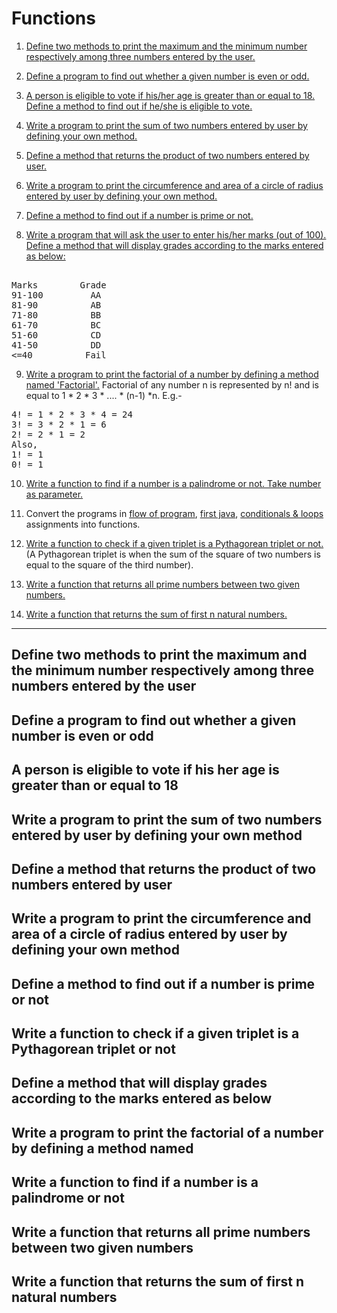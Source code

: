 # Functions

1. [Define two methods to print the maximum and the minimum number respectively among three numbers entered by the user.](#define-two-methods-to-print-the-maximum-and-the-minimum-number-respectively-among-three-numbers-entered-by-the-user)

2. [Define a program to find out whether a given number is even or odd.](#define-a-program-to-find-out-whether-a-given-number-is-even-or-odd)

3. [A person is eligible to vote if his/her age is greater than or equal to 18. Define a method to find out if he/she is eligible to vote.](#a-person-is-eligible-to-vote-if-his-her-age-is-greater-than-or-equal-to-18)

4. [Write a program to print the sum of two numbers entered by user by defining your own method.](#write-a-program-to-print-the-sum-of-two-numbers-entered-by-user-by-defining-your-own-method)

5. [Define a method that returns the product of two numbers entered by user.](#define-a-method-that-returns-the-product-of-two-numbers-entered-by-user)

6. [Write a program to print the circumference and area of a circle of radius entered by user by defining your own method.](#write-a-program-to-print-the-circumference-and-area-of-a-circle-of-radius-entered-by-user-by-defining-your-own-method)

7. [Define a method to find out if a number is prime or not.](#define-a-method-to-find-out-if-a-number-is-prime-or-not)

8. [Write a program that will ask the user to enter his/her marks (out of 100). Define a method that will display grades according to the marks entered as below:](#define-a-method-that-will-display-grades-according-to-the-marks-entered-as-below) <br/>
<pre> 
Marks        Grade 
91-100         AA 
81-90          AB 
71-80          BB 
61-70          BC 
51-60          CD 
41-50          DD 
<=40          Fail 
</pre>

9. [Write a program to print the factorial of a number by defining a method named 'Factorial'.](#write-a-program-to-print-the-factorial-of-a-number-by-defining-a-method-named)
Factorial of any number n is represented by n! and is equal to 1 * 2 * 3 * .... * (n-1) *n. E.g.- <br/>
<pre>
4! = 1 * 2 * 3 * 4 = 24 
3! = 3 * 2 * 1 = 6 
2! = 2 * 1 = 2 
Also, 
1! = 1 
0! = 1
</pre>

10. [Write a function to find if a number is a palindrome or not. Take number as parameter.](#write-a-function-to-find-if-a-number-is-a-palindrome-or-not)

11. Convert the programs in [flow of program](01-flow-of-program.md), [first java](02-first-java.md), [conditionals & loops](03-conditionals-loops.md) assignments into functions.

12. [Write a function to check if a given triplet is a Pythagorean triplet or not.](https://www.geeksforgeeks.org/find-pythagorean-triplet-in-an-unsorted-array/) (A Pythagorean triplet is when the sum of the square of two numbers is equal to the square of the third number).

13. [Write a function that returns all prime numbers between two given numbers.](#write-a-function-that-returns-all-prime-numbers-between-two-given-numbers)

14. [Write a function that returns the sum of first n natural numbers.](#write-a-function-that-returns-the-sum-of-first-n-natural-numbers)

----

## Define two methods to print the maximum and the minimum number respectively among three numbers entered by the user


## Define a program to find out whether a given number is even or odd


## A person is eligible to vote if his her age is greater than or equal to 18

## Write a program to print the sum of two numbers entered by user by defining your own method


## Define a method that returns the product of two numbers entered by user

## Write a program to print the circumference and area of a circle of radius entered by user by defining your own method


## Define a method to find out if a number is prime or not

## Write a function to check if a given triplet is a Pythagorean triplet or not




## Define a method that will display grades according to the marks entered as below

## Write a program to print the factorial of a number by defining a method named


## Write a function to find if a number is a palindrome or not


## Write a function that returns all prime numbers between two given numbers


## Write a function that returns the sum of first n natural numbers


